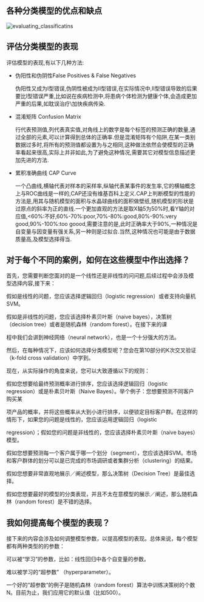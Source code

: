 ## 各种分类模型的优点和缺点
![evaluating_classificatins](https://github.com/hanxinle/practical_machine_learning/blob/master/3_Classification/classification%20models%20views.png)

## 评估分类模型的表现

   评估模型的表现,有以下几种方法:
       
* 伪阳性和伪阴性False Positives & False Negatives

    伪阳性又成为I型错误,伪阴性被成为II型错误,在实际情况中,II型错误导致的后果要比I型错误严重,比如说在疾病检测中,将患病个体检测为健康个体,会造成更加严重的后果,如耽误治疗\加快疾病传染.
  
* 混淆矩阵 Confusion Matrix

    行代表预测值,列代表真实值,对角线上的数字是每个标签的预测正确的数量,通过全部的元素,可以计算得到总体的正确率.但是混淆矩阵有个陷阱,在某一类别数据过多时,将所有的预测值都设置为与之相同,这种做法依然会使模型的正确率看起来很高,实际上并非如此,为了避免这种情况,需要其它对模型信息描述更加先进的方法.
    
* 累积准确曲线 CAP Curve

    一个凸曲线,横轴代表对样本的采样率,纵轴代表某事件的发生率,它的横轴概念上与ROC曲线是一样的,CAP还没有维基百科上定义.CAP上判断模型的性能的方法是,用其与随机模型的面积与水晶球曲线的面积做壁纸,随机模型的形状是过原点的斜率为正的直线.一个更加直观的方法是取X轴5为50%时,看Y轴的对应值,<60%:不好,60%-70%:poor,70%-80%:good,80%-90%:very good,90%-100%:too goood,需要注意的是,此时正确率大于90%,一种情况是自变量与因变量有强关系,另一种则是过拟合.当然,这种情况也可能是由于数据质量高,及模型选择得当.
   
   
## 对于每个不同的案例，如何在这些模型中作出选择？


   首先，您需要判断您面对的是一个线性还是非线性的问问题,后续过程中会涉及模型选择内容,接下来：

   假如是线性的问题，您应该选择逻辑回归（logistic regression）或者支持向量机SVM。
       
   假如是非线性的问题，您应该选择朴素贝叶斯（naive bayes），决策树（decision tree）或者是随机森林（random forest）。在接下来的课           
   
   程中我们会讲到神经网络（neural network），也是一个十分强大的方法。
      
   然后，在每种情况下，应该如何选择分类模型呢？您会在第10部分的K次交叉验证（k-fold cross validation）中学到。

   现在，从实际操作的角度来说，您可以大致遵循以下的规则：

   假如您想要给最终预测概率进行排序，您应该选择逻辑回归（logistic regression）或是朴素贝叶斯（Naive Bayes）。举个例子：您想要预测不同客户购买某
   
   项产品的概率，并将这些概率从大到小进行排序，以便锁定目标客户群。在这样的情形下，如果您的问题是线性的，您应该运用逻辑回归（logistic 
   
   regression）；假如您的问题是非线性的，您应该选择朴素贝叶斯（naive bayes）模型。
   
   假如您想要预测每一个客户属于哪一个划分（segment），您应该选择SVM。市场和客户群体的划分可以是已完成的市场调研或者集群分析（clustering）的结果。
      
   假如您想要非常直观地展示／阐述模型，那么决策树（Decision Tree）是最佳选择。
   
   假如您想要最好的模型的分类表现，并且不太在意模型的展示／阐述，那么随机森林（random forest）是不错的选择。


## 我如何提高每个模型的表现？

       
   接下来的内容会涉及如何调整模型参数，以提高模型的表现。总体来说，每个模型都有两种类型的的参数：

   可以被“学习”的参数，比如：线性回归中各个自变量的参数。
   
   难以被学习的“超参数” （hyperparameter）。
   
   一个好的“超参数“的例子是随机森林（random forest）算法中训练决策树的个数N。目前为止，我们应用它的默认值（比如500）。

